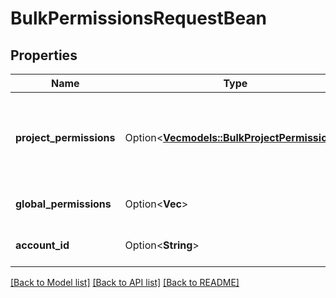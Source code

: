 # BulkPermissionsRequestBean

## Properties

Name | Type | Description | Notes
------------ | ------------- | ------------- | -------------
**project_permissions** | Option<[**Vec<models::BulkProjectPermissions>**](BulkProjectPermissions.md)> | Project permissions with associated projects and issues to look up. | [optional]
**global_permissions** | Option<**Vec<String>**> | Global permissions to look up. | [optional]
**account_id** | Option<**String**> | The account ID of a user. | [optional]

[[Back to Model list]](../README.md#documentation-for-models) [[Back to API list]](../README.md#documentation-for-api-endpoints) [[Back to README]](../README.md)


